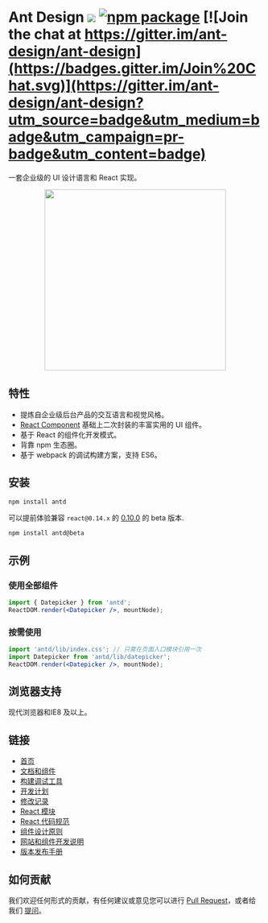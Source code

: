 # Ant Design [![](https://img.shields.io/travis/ant-design/ant-design.svg?style=flat-square)](https://travis-ci.org/ant-design/ant-design) [![npm package](https://img.shields.io/npm/v/antd.svg?style=flat-square)](https://www.npmjs.org/package/antd) [![Join the chat at https://gitter.im/ant-design/ant-design](https://badges.gitter.im/Join%20Chat.svg)](https://gitter.im/ant-design/ant-design?utm_source=badge&utm_medium=badge&utm_campaign=pr-badge&utm_content=badge)

一套企业级的 UI 设计语言和 React 实现。

<p align="center">
  <a href="http://ant.design">
    <img width="360" src="https://t.alipayobjects.com/images/rmsweb/T1B9hfXcdvXXXXXXXX.svg">
  </a>
</p>

## 特性

- 提炼自企业级后台产品的交互语言和视觉风格。
- [React Component](http://react-component.github.io/badgeboard/) 基础上二次封装的丰富实用的 UI 组件。
- 基于 React 的组件化开发模式。
- 背靠 npm 生态圈。
- 基于 webpack 的调试构建方案，支持 ES6。


## 安装

```bash
npm install antd
```

可以提前体验兼容 `react@0.14.x` 的 [0.10.0](https://github.com/ant-design/ant-design/issues/276) 的 beta 版本.

```bash
npm install antd@beta
```


## 示例

### 使用全部组件

```jsx
import { Datepicker } from 'antd';
ReactDOM.render(<Datepicker />, mountNode);
```

### 按需使用

```jsx
import 'antd/lib/index.css'; // 只需在页面入口模块引用一次
import Datepicker from 'antd/lib/datepicker';
ReactDOM.render(<Datepicker />, mountNode);
```

## 浏览器支持

现代浏览器和IE8 及以上。

## 链接

- [首页](http://ant.design/)
- [文档和组件](http://ant.design/docs/introduce)
- [构建调试工具](https://github.com/ant-design/antd-bin)
- [开发计划](https://github.com/ant-design/ant-design/issues/9)
- [修改记录](CHANGELOG.md)
- [React 模块](http://react-component.github.io/)
- [React 代码规范](https://github.com/react-component/react-component.github.io/blob/master/docs/zh-cn/component-code-style.md)
- [组件设计原则](https://github.com/react-component/react-component.github.io/blob/master/docs/zh-cn/component-design.md)
- [网站和组件开发说明](https://github.com/ant-design/ant-design/wiki/%E7%BD%91%E7%AB%99%E5%92%8C%E7%BB%84%E4%BB%B6%E5%BC%80%E5%8F%91%E8%AF%B4%E6%98%8E)
- [版本发布手册](https://github.com/ant-design/ant-design/wiki/%E7%89%88%E6%9C%AC%E5%8F%91%E5%B8%83%E6%B5%81%E7%A8%8B)

## 如何贡献

我们欢迎任何形式的贡献，有任何建议或意见您可以进行 [Pull Request](https://github.com/ant-design/ant-design/pulls)，或者给我们 [提问](https://github.com/ant-design/ant-design/issues)。
